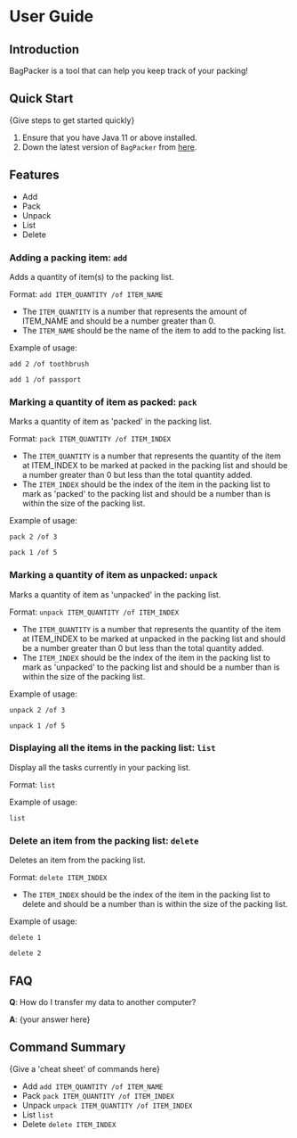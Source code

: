 # User Guide

## Introduction

BagPacker is a tool that can help you keep track of your packing!

## Quick Start

{Give steps to get started quickly}

1. Ensure that you have Java 11 or above installed.
2. Down the latest version of `BagPacker` from [here](https://github.com/AY2223S2-CS2113-T14-2/tp).

## Features 

- Add
- Pack
- Unpack
- List
- Delete


### Adding a packing item: `add`
Adds a quantity of item(s) to the packing list.

Format: `add ITEM_QUANTITY /of ITEM_NAME`

* The `ITEM_QUANTITY` is a number that represents the amount of ITEM_NAME and should be a number greater than 0.
* The `ITEM_NAME` should be the name of the item to add to the packing list. 

Example of usage: 

`add 2 /of toothbrush`

`add 1 /of passport`

### Marking a quantity of item as packed: `pack`
Marks a quantity of item as 'packed' in the packing list.

Format: `pack ITEM_QUANTITY /of ITEM_INDEX`

* The `ITEM_QUANTITY` is a number that represents the quantity of the item at ITEM_INDEX to be marked at packed in the packing list and should be a number greater than 0 but less than the total quantity added.
* The `ITEM_INDEX` should be the index of the item in the packing list to mark as 'packed' to the packing list and should be a number than is within the size of the packing list.

Example of usage:

`pack 2 /of 3`

`pack 1 /of 5`

### Marking a quantity of item as unpacked: `unpack`
Marks a quantity of item as 'unpacked' in the packing list.

Format: `unpack ITEM_QUANTITY /of ITEM_INDEX`

* The `ITEM_QUANTITY` is a number that represents the quantity of the item at ITEM_INDEX to be marked at unpacked in the packing list and should be a number greater than 0 but less than the total quantity added.
* The `ITEM_INDEX` should be the index of the item in the packing list to mark as 'unpacked' to the packing list and should be a number than is within the size of the packing list.

Example of usage:

`unpack 2 /of 3`

`unpack 1 /of 5`

### Displaying all the items in the packing list: `list`
Display all the tasks currently in your packing list.

Format: `list`

Example of usage:

`list`

### Delete an item from the packing list: `delete`
Deletes an item from the packing list.

Format: `delete ITEM_INDEX`

* The `ITEM_INDEX` should be the index of the item in the packing list to delete and should be a number than is within the size of the packing list.


Example of usage:

`delete 1`

`delete 2`

## FAQ

**Q**: How do I transfer my data to another computer? 

**A**: {your answer here}

## Command Summary

{Give a 'cheat sheet' of commands here}

* Add `add ITEM_QUANTITY /of ITEM_NAME`
* Pack `pack ITEM_QUANTITY /of ITEM_INDEX`
* Unpack `unpack ITEM_QUANTITY /of ITEM_INDEX`
* List `list`
* Delete `delete ITEM_INDEX`
